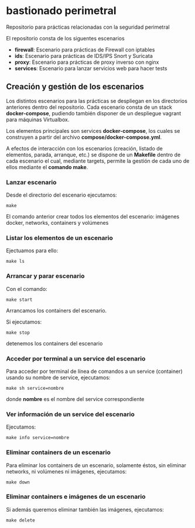 # bastionado perimetral
Repositorio para prácticas relacionadas con la seguridad perimetral

El repositorio consta de los siguentes escenarios

* **firewall**: Escenario para prácticas de Firewall con iptables
* **ids**: Escenario para prácticas de IDS/IPS Snort y Suricata
* **proxy**: Escenario para prácticas de proxy inverso con nginx
* **services**: Escenario para lanzar servicios web para hacer tests

## Creación y gestión de los escenarios

Los distintos escenarios para las prácticas se despliegan en los directorios anteriores dentro del repositorio. Cada escenario consta de un stack **docker-compose**, pudiendo también disponer de un despliegue vagrant para máquinas Virtualbox.

Los elementos principales son services **docker-compose**, los cuales se construyen a partir del archivo **compose/docker-compose.yml**.

A efectos de interacción con los escenarios (creación, listado de elementos, parada, arranque, etc.) se dispone de un **Makefile** dentro de cada escenario el cual, mediante targets, permite la gestión de cada uno de ellos mediante el **comando make**.

### Lanzar escenario

Desde el directorio del escenario ejecutamos:

`make`

El comando anterior crear todos los elementos del escenario: imágenes docker, networks, containers y volúmenes

### Listar los elementos de un escenario

Ejectuamos para ello:

`make ls`

### Arrancar y parar escenario

Con el comando:

`make start`

Arrancamos los containers del escenario.

Si ejecutamos:

`make stop`

detenemos los containers del escenario

### Acceder por terminal a un service del escenario

Para acceder por terminal de línea de comandos a un service (container) usando su nombre de service, ejecutamos:

`make sh service=nombre`

donde **nombre** es el nombre del service correspondiente

### Ver información de un service del escenario

Ejecutamos:

`make info service=nombre`

### Eliminar containers de un escenario

Para eliminar los containers de un escenario, solamente éstos, sin eliminar networks, ni volúmenes ni imágenes, ejecutamos:

`make down`

### Eliminar containers e imágenes de un escenario

Si además queremos eliminar también las imágenes, ejecutamos:

`make delete`
